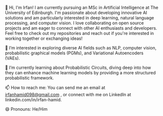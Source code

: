 👋 Hi, I'm Irfan! I am currently pursuing an MSc in Artificial Intelligence at The University of Edinburgh. I'm passionate about developing innovative AI solutions and am particularly interested in deep learning, natural language processing, and computer vision. I love collaborating on open source projects and am eager to connect with other AI enthusiasts and developers. Feel free to check out my repositories and reach out if you're interested in working together or exchanging ideas!

👀 I’m interested in exploring diverse AI fields such as NLP, computer vision, probabilistic graphical models (PGMs), and Variational Autoencoders (VAEs).

🌱 I’m currently learning about Probabilistic Circuits, diving deep into how they can enhance machine learning models by providing a more structured probabilistic framework.

📫 How to reach me: You can send me an email at irfanhamid098@gmail.com , or connect with me on LinkedIn at linkedin.com/in/irfan-hamid.

😄 Pronouns: He/Him

<!---
Irfan-Hamid/Irfan-Hamid is a ✨ special ✨ repository because its `README.md` (this file) appears on your GitHub profile.
You can click the Preview link to take a look at your changes.
--->

